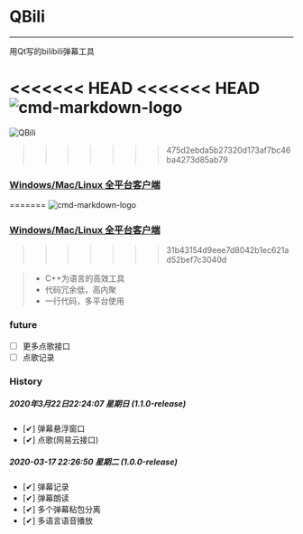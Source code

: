 # QBili 

------

用Qt写的bilibili弹幕工具

<<<<<<< HEAD
<<<<<<< HEAD
![cmd-markdown-logo](http://chunsource.top/main.png)
=======
![QBili](http://chunsource.top/main.png)
>>>>>>> 475d2ebda5b27320d173af7bc46ba4273d85ab79
### [Windows/Mac/Linux 全平台客户端](https://github.com/ChunSource/QBili/releases/tag/1.0.0-beta)
=======
![cmd-markdown-logo](https://chunsource.top/main.png)
### [Windows/Mac/Linux 全平台客户端](https://github.com/ChunSource/QBili/releases/tag/1.1.0)
>>>>>>> 31b43154d9eee7d8042b1ec621ad52bef7c3040d

> * C++为语言的高效工具
> * 代码冗余低，高内聚
> * 一行代码，多平台使用

### future
- [ ] 更多点歌接口
- [ ] 点歌记录

### History

##### 2020年3月22日22:24:07 星期日 (1.1.0-release)
- [✔] 弹幕悬浮窗口
- [✔] 点歌(网易云接口)

##### 2020-03-17 22:26:50 星期二 (1.0.0-release)
- [✔] 弹幕记录
- [✔] 弹幕朗读
- [✔] 多个弹幕粘包分离
- [✔] 多语言语音播放

